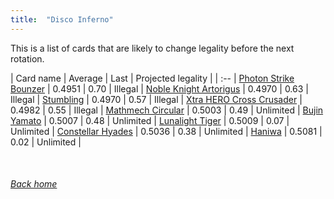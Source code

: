 ```yaml
---
title:  "Disco Inferno"
---
```


This is a list of cards that are likely to change legality before the next rotation.

| Card name | Average | Last | Projected legality |
| :-- |
[Photon Strike Bounzer](https://db.ygoprodeck.com/card/?search=Photon%20Strike%20Bounzer) | 0.4951 | 0.70 | Illegal |
[Noble Knight Artorigus](https://db.ygoprodeck.com/card/?search=Noble%20Knight%20Artorigus) | 0.4970 | 0.63 | Illegal |
[Stumbling](https://db.ygoprodeck.com/card/?search=Stumbling) | 0.4970 | 0.57 | Illegal |
[Xtra HERO Cross Crusader](https://db.ygoprodeck.com/card/?search=Xtra%20HERO%20Cross%20Crusader) | 0.4982 | 0.55 | Illegal |
[Mathmech Circular](https://db.ygoprodeck.com/card/?search=Mathmech%20Circular) | 0.5003 | 0.49 | Unlimited |
[Bujin Yamato](https://db.ygoprodeck.com/card/?search=Bujin%20Yamato) | 0.5007 | 0.48 | Unlimited |
[Lunalight Tiger](https://db.ygoprodeck.com/card/?search=Lunalight%20Tiger) | 0.5009 | 0.07 | Unlimited |
[Constellar Hyades](https://db.ygoprodeck.com/card/?search=Constellar%20Hyades) | 0.5036 | 0.38 | Unlimited |
[Haniwa](https://db.ygoprodeck.com/card/?search=Haniwa) | 0.5081 | 0.02 | Unlimited |

<br>

###### [Back home](index)